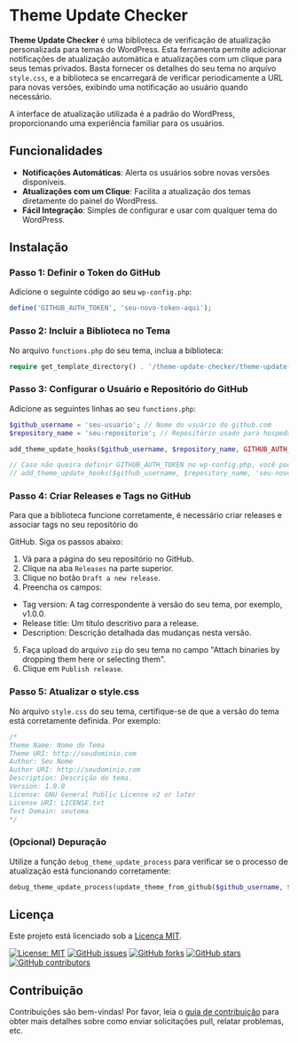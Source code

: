 # Theme Update Checker

**Theme Update Checker** é uma biblioteca de verificação de atualização personalizada para temas do WordPress. Esta ferramenta permite adicionar notificações de atualização automática e atualizações com um clique para seus temas privados. Basta fornecer os detalhes do seu tema no arquivo `style.css`, e a biblioteca se encarregará de verificar periodicamente a URL para novas versões, exibindo uma notificação ao usuário quando necessário.

A interface de atualização utilizada é a padrão do WordPress, proporcionando uma experiência familiar para os usuários.

## Funcionalidades

- **Notificações Automáticas**: Alerta os usuários sobre novas versões disponíveis.
- **Atualizações com um Clique**: Facilita a atualização dos temas diretamente do painel do WordPress.
- **Fácil Integração**: Simples de configurar e usar com qualquer tema do WordPress.

## Instalação

### Passo 1: Definir o Token do GitHub

Adicione o seguinte código ao seu `wp-config.php`:

```php
define('GITHUB_AUTH_TOKEN', 'seu-novo-token-aqui');
```

### Passo 2: Incluir a Biblioteca no Tema

No arquivo `functions.php` do seu tema, inclua a biblioteca:

```php
require get_template_directory() . '/theme-update-checker/theme-update-checker.php';
```

### Passo 3: Configurar o Usuário e Repositório do GitHub

Adicione as seguintes linhas ao seu `functions.php`:

```php
$github_username = 'seu-usuario'; // Nome do usuário do github.com
$repository_name = 'seu-repositorio'; // Repositório usado para hospedar os arquivos do tema

add_theme_update_hooks($github_username, $repository_name, GITHUB_AUTH_TOKEN);

// Caso não queira definir GITHUB_AUTH_TOKEN no wp-config.php, você pode adicionar seu token diretamente no código:
// add_theme_update_hooks($github_username, $repository_name, 'seu-novo-token-aqui');
```

### Passo 4: Criar Releases e Tags no GitHub

Para que a biblioteca funcione corretamente, é necessário criar releases e associar tags no seu repositório do 

GitHub. Siga os passos abaixo:
1. Vá para a página do seu repositório no GitHub.
2. Clique na aba `Releases` na parte superior.
3. Clique no botão `Draft a new release`.
4. Preencha os campos:
- Tag version: A tag correspondente à versão do seu tema, por exemplo, v1.0.0.
- Release title: Um título descritivo para a release.
- Description: Descrição detalhada das mudanças nesta versão.
5. Faça upload do arquivo `zip` do seu tema no campo "Attach binaries by dropping them here or selecting them".
6. Clique em `Publish release`.

### Passo 5: Atualizar o style.css

No arquivo `style.css` do seu tema, certifique-se de que a versão do tema está corretamente definida. Por exemplo:

```css
/*
Theme Name: Nome do Tema
Theme URI: http://seudominio.com
Author: Seu Nome
Author URI: http://seudominio.com
Description: Descrição do tema.
Version: 1.0.0
License: GNU General Public License v2 or later
License URI: LICENSE.txt
Text Domain: seutema
*/
```

### (Opcional) Depuração

Utilize a função `debug_theme_update_process` para verificar se o processo de atualização está funcionando corretamente:

```php
debug_theme_update_process(update_theme_from_github($github_username, $repository_name, GITHUB_AUTH_TOKEN));
```

## Licença

Este projeto está licenciado sob a [Licença MIT](LICENSE).

[![License: MIT](https://img.shields.io/badge/License-MIT-yellow.svg)](https://opensource.org/licenses/MIT) [![GitHub issues](https://img.shields.io/github/issues/manuseiro/theme-update-checker)](https://github.com/manuseiro/theme-update-checker/issues) [![GitHub forks](https://img.shields.io/github/forks/manuseiro/theme-update-checker)](https://github.com/manuseiro/theme-update-checker/network) [![GitHub stars](https://img.shields.io/github/stars/manuseiro/theme-update-checker)](https://github.com/manuseiro/theme-update-checker/stargazers) [![GitHub contributors](https://img.shields.io/github/contributors/manuseiro/theme-update-checker)](https://github.com/manuseiro/theme-update-checker/graphs/contributors)

## Contribuição

Contribuições são bem-vindas! Por favor, leia o [guia de contribuição](CONTRIBUTING.md) para obter mais detalhes sobre como enviar solicitações pull, relatar problemas, etc.





